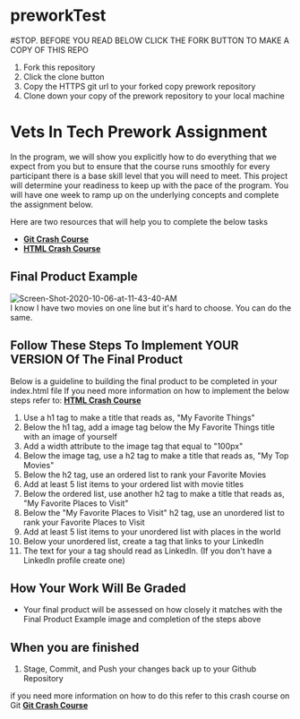 # preworkTest

#STOP. BEFORE YOU READ BELOW CLICK THE FORK BUTTON TO MAKE A COPY OF THIS REPO
1. Fork this repository
2. Click the clone button
3. Copy the HTTPS git url to your forked copy prework repository
4. Clone down your copy of the prework repository to your local machine


# Vets In Tech Prework Assignment

In the program, we will show you explicitly how to do everything that we expect from you but to ensure that the course runs smoothly for every participant 
there is a base skill level that you will need to meet. This project will determine your readiness to keep up with the pace of the program. 
You will have one week to ramp up on the underlying concepts and complete the assignment below. 

Here are two resources that will help you to complete the below tasks
* **[Git Crash Course](https://www.youtube.com/watch?v=SWYqp7iY_Tc&feature=emb_logo)**
* **[HTML Crash Course](https://www.youtube.com/watch?v=UB1O30fR-EE)**


## Final Product Example

<img src="https://i.ibb.co/KG8NJMX/Screen-Shot-2020-10-06-at-11-43-40-AM.png" alt="Screen-Shot-2020-10-06-at-11-43-40-AM" border="0">

<br>
I know I have two movies on one line but it's hard to choose. You can do the same.


## Follow These Steps To Implement YOUR VERSION Of The Final Product
Below is a guideline to building the final product to be completed in your index.html file
If you need more information on how to implement the below steps refer to: **[HTML Crash Course](https://www.youtube.com/watch?v=UB1O30fR-EE)**

1. Use a h1 tag to make a title that reads as, "My Favorite Things"
2. Below the h1 tag, add a image tag below the My Favorite Things title with an image of yourself
3. Add a width attribute to the image tag that equal to "100px"
3. Below the image tag, use a h2 tag to make a title that reads as, "My Top Movies"
4. Below the h2 tag, use an ordered list to rank your Favorite Movies
5. Add at least 5 list items to your ordered list with movie titles
6. Below the ordered list, use another h2 tag to make a title that reads as, "My Favorite Places to Visit"
7. Below the "My Favorite Places to Visit" h2 tag, use an unordered list to rank your Favorite Places to Visit
9. Add at least 5 list items to your unordered list with places in the world
10. Below your unordered list, create a tag that links to your LinkedIn
11. The text for your a tag should read as LinkedIn. (If you don't have a LinkedIn profile create one)
 
## How Your Work Will Be Graded
* Your final product will be assessed on how closely it matches with the Final Product Example image and completion
of the steps above


## When you are finished 
1. Stage, Commit, and Push your changes back up to your Github Repository

if you need more information on how to do this refer to this crash course on Git **[Git Crash Course](https://www.youtube.com/watch?v=SWYqp7iY_Tc&feature=emb_logo)**


